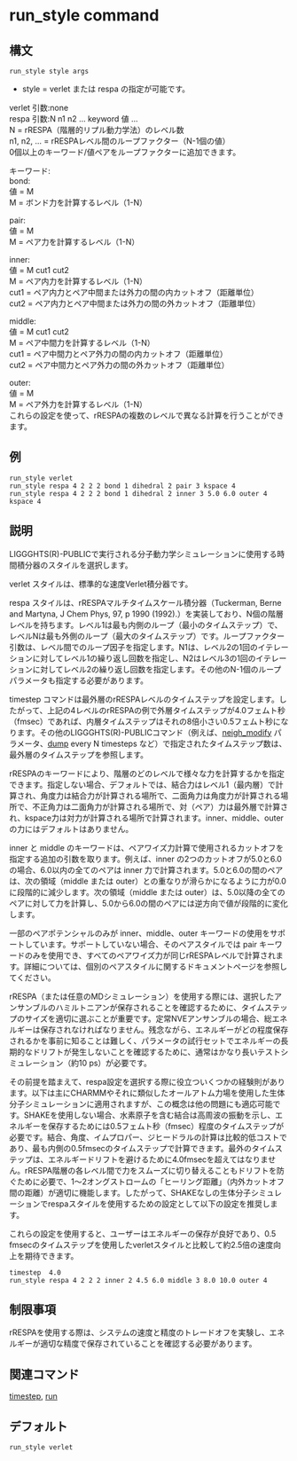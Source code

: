 # run_style command

## 構文
```
run_style style args
```

- style = verlet または respa の指定が可能です。

verlet 引数:none  
respa 引数:N n1 n2 ... keyword 値 ...  
N = rRESPA（階層的リプル動力学法）のレベル数  
n1, n2, ... = rRESPAレベル間のループファクター（N-1個の値）  
0個以上のキーワード/値ペアをループファクターに追加できます。  

キーワード:  
bond:  
値 = M  
M = ボンド力を計算するレベル（1-N）  

pair:  
値 = M  
M = ペア力を計算するレベル（1-N）  

inner:  
値 = M cut1 cut2  
M = ペア内力を計算するレベル（1-N）  
cut1 = ペア内力とペア中間または外力の間の内カットオフ（距離単位）  
cut2 = ペア内力とペア中間または外力の間の外カットオフ（距離単位）  

middle:  
値 = M cut1 cut2  
M = ペア中間力を計算するレベル（1-N）  
cut1 = ペア中間力とペア外力の間の内カットオフ（距離単位）  
cut2 = ペア中間力とペア外力の間の外カットオフ（距離単位）  

outer:  
値 = M  
M = ペア外力を計算するレベル（1-N）  
これらの設定を使って、rRESPAの複数のレベルで異なる計算を行うことができます。  

## 例
```
run_style verlet
run_style respa 4 2 2 2 bond 1 dihedral 2 pair 3 kspace 4
run_style respa 4 2 2 2 bond 1 dihedral 2 inner 3 5.0 6.0 outer 4 kspace 4
```

## 説明
LIGGGHTS(R)-PUBLICで実行される分子動力学シミュレーションに使用する時間積分器のスタイルを選択します。

verlet スタイルは、標準的な速度Verlet積分器です。

respa スタイルは、rRESPAマルチタイムスケール積分器（Tuckerman, Berne and Martyna, J Chem Phys, 97, p 1990 (1992).）を実装しており、N個の階層レベルを持ちます。レベル1は最も内側のループ（最小のタイムステップ）で、レベルNは最も外側のループ（最大のタイムステップ）です。ループファクター引数は、レベル間でのループ因子を指定します。N1は、レベル2の1回のイテレーションに対してレベル1の繰り返し回数を指定し、N2はレベル3の1回のイテレーションに対してレベル2の繰り返し回数を指定します。その他のN-1個のループパラメータも指定する必要があります。

timestep コマンドは最外層のrRESPAレベルのタイムステップを設定します。したがって、上記の4レベルのrRESPAの例で外層タイムステップが4.0フェムト秒（fmsec）であれば、内層タイムステップはそれの8倍小さい0.5フェムト秒になります。その他のLIGGGHTS(R)-PUBLICコマンド（例えば、[neigh_modify]() パラメータ、[dump]() every N timesteps など）で指定されたタイムステップ数は、最外層のタイムステップを参照します。

rRESPAのキーワードにより、階層のどのレベルで様々な力を計算するかを指定できます。指定しない場合、デフォルトでは、結合力はレベル1（最内層）で計算され、角度力は結合力が計算される場所で、二面角力は角度力が計算される場所で、不正角力は二面角力が計算される場所で、対（ペア）力は最外層で計算され、kspace力は対力が計算される場所で計算されます。inner、middle、outerの力にはデフォルトはありません。

inner と middle のキーワードは、ペアワイズ力計算で使用されるカットオフを指定する追加の引数を取ります。例えば、inner の2つのカットオフが5.0と6.0の場合、6.0以内の全てのペアは inner 力で計算されます。5.0と6.0の間のペアは、次の領域（middle または outer）との重なりが滑らかになるように力が0.0に段階的に減少します。次の領域（middle または outer）は、5.0以降の全てのペアに対して力を計算し、5.0から6.0の間のペアには逆方向で値が段階的に変化します。

一部のペアポテンシャルのみが inner、middle、outer キーワードの使用をサポートしています。サポートしていない場合、そのペアスタイルでは pair キーワードのみを使用でき、すべてのペアワイズ力が同じrRESPAレベルで計算されます。詳細については、個別のペアスタイルに関するドキュメントページを参照してください。

rRESPA（または任意のMDシミュレーション）を使用する際には、選択したアンサンブルのハミルトニアンが保存されることを確認するために、タイムステップのサイズを適切に選ぶことが重要です。定常NVEアンサンブルの場合、総エネルギーは保存されなければなりません。残念ながら、エネルギーがどの程度保存されるかを事前に知ることは難しく、パラメータの試行セットでエネルギーの長期的なドリフトが発生しないことを確認するために、通常はかなり長いテストシミュレーション（約10 ps）が必要です。

その前提を踏まえて、respa設定を選択する際に役立ついくつかの経験則があります。以下は主にCHARMMやそれに類似したオールアトム力場を使用した生体分子シミュレーションに適用されますが、この概念は他の問題にも適応可能です。SHAKEを使用しない場合、水素原子を含む結合は高周波の振動を示し、エネルギーを保存するためには0.5フェムト秒（fmsec）程度のタイムステップが必要です。結合、角度、イムプロパー、ジヒードラルの計算は比較的低コストであり、最も内側の0.5fmsecのタイムステップで計算できます。最外のタイムステップは、エネルギードリフトを避けるために4.0fmsecを超えてはなりません。rRESPA階層の各レベル間で力をスムーズに切り替えることもドリフトを防ぐために必要で、1〜2オングストロームの「ヒーリング距離」（内外カットオフ間の距離）が適切に機能します。したがって、SHAKEなしの生体分子シミュレーションでrespaスタイルを使用するための設定として以下の設定を推奨します。

これらの設定を使用すると、ユーザーはエネルギーの保存が良好であり、0.5 fmsecのタイムステップを使用したverletスタイルと比較して約2.5倍の速度向上を期待できます。

```
timestep  4.0
run_style respa 4 2 2 2 inner 2 4.5 6.0 middle 3 8.0 10.0 outer 4
```

## 制限事項
rRESPAを使用する際は、システムの速度と精度のトレードオフを実験し、エネルギーが適切な精度で保存されていることを確認する必要があります。


## 関連コマンド
[timestep](), [run]()

## デフォルト
```
run_style verlet
```